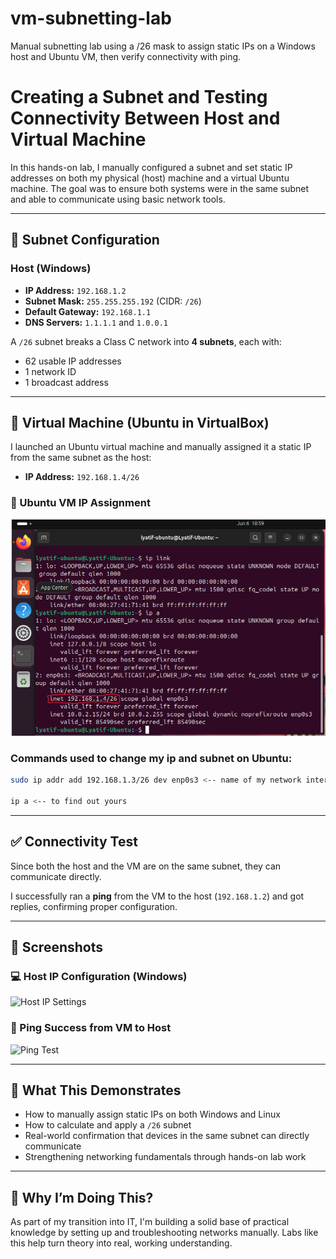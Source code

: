 # vm-subnetting-lab
Manual subnetting lab using a /26 mask to assign static IPs on a Windows host and Ubuntu VM, then verify connectivity with ping.
# Creating a Subnet and Testing Connectivity Between Host and Virtual Machine

In this hands-on lab, I manually configured a subnet and set static IP addresses on both my physical (host) machine and a virtual Ubuntu machine. The goal was to ensure both systems were in the same subnet and able to communicate using basic network tools.

---

## 🧠 Subnet Configuration

### Host (Windows)

- **IP Address:** `192.168.1.2`
- **Subnet Mask:** `255.255.255.192` (CIDR: `/26`)
- **Default Gateway:** `192.168.1.1`
- **DNS Servers:** `1.1.1.1` and `1.0.0.1`

A `/26` subnet breaks a Class C network into **4 subnets**, each with:
- 62 usable IP addresses
- 1 network ID
- 1 broadcast address

---

## 🐧 Virtual Machine (Ubuntu in VirtualBox)

I launched an Ubuntu virtual machine and manually assigned it a static IP from the same subnet as the host:

- **IP Address:** `192.168.1.4/26`
### 🐧 Ubuntu VM IP Assignment
![Ubuntu IP Info](https://github.com/LyatifM/vm-subnetting-lab/blob/main/Screenshot%202025-06-06%20195925.png?raw=true)

### Commands used to change my ip and subnet on Ubuntu:
```bash
sudo ip addr add 192.168.1.3/26 dev enp0s3 <-- name of my network interface

ip a <-- to find out yours
```

---

## ✅ Connectivity Test

Since both the host and the VM are on the same subnet, they can communicate directly.

I successfully ran a **ping** from the VM to the host (`192.168.1.2`) and got replies, confirming proper configuration.

---

## 📸 Screenshots

### 💻 Host IP Configuration (Windows)
![Host IP Settings](img/host-ip-settings.png)


### 📶 Ping Success from VM to Host
![Ping Test](img/ping-tests.png)

---

## 🧠 What This Demonstrates

- How to manually assign static IPs on both Windows and Linux
- How to calculate and apply a `/26` subnet
- Real-world confirmation that devices in the same subnet can directly communicate
- Strengthening networking fundamentals through hands-on lab work

---

## 📍 Why I’m Doing This?

As part of my transition into IT, I'm building a solid base of practical knowledge by setting up and troubleshooting networks manually. Labs like this help turn theory into real, working understanding.
